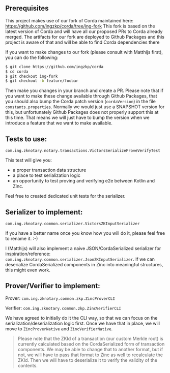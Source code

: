 ## Prerequisites

This project makes use of our fork of Corda maintained here: https://github.com/ingzkp/corda/tree/ing-fork
This fork is based on the latest version of Corda and will have all our proposed PRs to Corda already merged.
The artifacts for our fork are deployed to Github Packages and this project is aware of that and will be able to find Corda dependencies there

If you want to make changes to our fork (please consult with Matthijs first), you can do the following:
```bash
$ git clone https://github.com/ingzkp/corda
$ cd corda
$ git checkout ing-fork
$ git checkout -b feature/foobar
```
Then make you changes in your branch and create a PR. Please note that if you want to make these change available through
Github Packages, that you should also bump the Corda patch version (`cordaVersion`) in the file `constants.properties`.
Normally we would just use a SNAPSHOT version for this, but unfortunately Github Packages does not properly support this at this time.
That means we will just have to bump the version when we introduce a feature that we want to make available.


## Tests to use:

`com.ing.zknotary.notary.transactions.VictorsSerializeProveVerifyTest`

This test will give you: 

* a proper transaction data structure
* a place to test serialization logic 
* an opportunity to test proving and verifying e2e between Kotlin and Zinc.

Feel free to created dedicated unit tests for the serializer.

## Serializer to implement:

`com.ing.zknotary.common.serializer.VictorsZKInputSerializer`

If you have a better name once you know how you will do it, please feel free to rename it. :-)

I (Matthijs) will also implement a naive JSON/CordaSerialized serializer for inspiration/reference: `com.ing.zknotary.common.serializer.JsonZKInputSerializer`.
If we can deserialize CordaSerialized components in Zinc into meaningful structures, this might even work.

## Prover/Verifier to implement:

Prover: `com.ing.zknotary.common.zkp.ZincProverCLI`

Verifier: `com.ing.zknotary.common.zkp.ZincVerifierCLI`

We have agreed to initially do it the CLI way, so that we can focus on the serialization/deserialization logic first.
Once we have that in place, we will move to `ZincProverNative` and `ZincVerifierNative`.

> Please note that the ZKId of a transaction (our custom Merkle root) is currently calculated based on the 
> CordaSerialized form of transaction components. We may be able to change that to another format, but if not, we will have to
> pass that format to Zinc as well to recalculate the ZKId. Then we will have to deserialize it to verify the validity of the contents.


